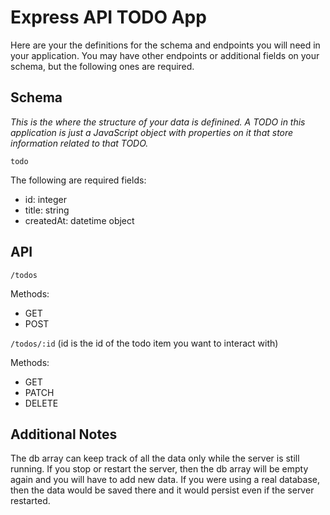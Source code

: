 # Express API TODO App

Here are your the definitions for the schema and endpoints you will need in your application. You may have other endpoints or additional fields on your schema, but the following ones are required.

## Schema

*This is the where the structure of your data is definined. A TODO in this application is just a JavaScript object with properties on it that store information related to that TODO.*

`todo`

The following are required fields:

- id: integer
- title: string
- createdAt: datetime object

## API

`/todos`

Methods:

- GET
- POST

`/todos/:id` (id is the id of the todo item you want to interact with)

Methods:

- GET
- PATCH
- DELETE

## Additional Notes

The db array can keep track of all the data only while the server is still running. If you stop or restart the server, then the db array will be empty again and you will have to add new data. If you were using a real database, then the data would be saved there and it would persist even if the server restarted.
